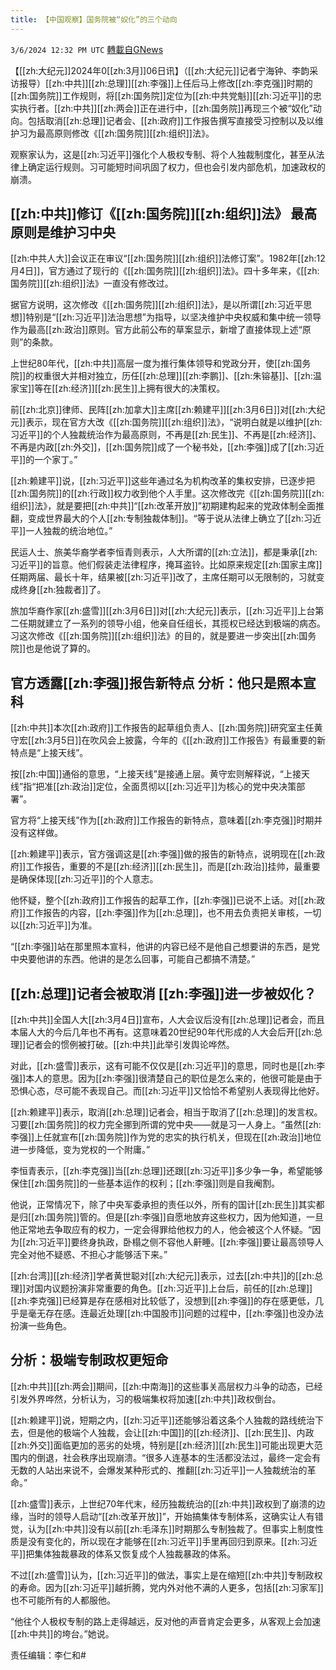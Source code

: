 ```yaml
---
title: 【中国观察】国务院被“奴化”的三个动向
---
```

`3/6/2024 12:32 PM UTC` [轉載自GNews](https://gnews.org/articles/2370701)

【[[zh:大纪元]]2024年0[[zh:3月]]06日讯】（[[zh:大纪元]]记者宁海钟、李韵采访报导）[[zh:中共]][[zh:总理]][[zh:李强]]上任后马上修改[[zh:李克强]]时期的[[zh:国务院]]工作规则，将[[zh:国务院]]定位为[[zh:中共党魁]][[zh:习近平]]的忠实执行者。[[zh:中共]][[zh:两会]]正在进行中，[[zh:国务院]]再现三个被“奴化”动向。包括取消[[zh:总理]]记者会、[[zh:政府]]工作报告撰写直接受习控制以及以维护习为最高原则修改《[[zh:国务院]][[zh:组织]]法》。

观察家认为，这是[[zh:习近平]]强化个人极权专制、将个人独裁制度化，甚至从法律上确定运行规则。习可能短时间巩固了权力，但也会引发内部危机，加速政权的崩溃。

## [[zh:中共]]修订《[[zh:国务院]][[zh:组织]]法》 最高原则是维护习中央

[[zh:中共人大]]会议正在审议“[[zh:国务院]][[zh:组织]]法修订案”。1982年[[zh:12月4日]]，官方通过了现行的《[[zh:国务院]][[zh:组织]]法》。四十多年来，《[[zh:国务院]][[zh:组织]]法》一直没有修改过。

据官方说明，这次修改《[[zh:国务院]][[zh:组织]]法》，是以所谓[[zh:习近平思想]]特别是“[[zh:习近平]]法治思想”为指导，以坚决维护中央权威和集中统一领导作为最高[[zh:政治]]原则。官方此前公布的草案显示，新增了直接体现上述“原则”的条款。

上世纪80年代，[[zh:中共]]高层一度为推行集体领导和党政分开，使[[zh:国务院]]的权重很大并相对独立，历任[[zh:总理]][[zh:李鹏]]、[[zh:朱镕基]]、[[zh:温家宝]]等在[[zh:经济]][[zh:民生]]上拥有很大的决策权。

前[[zh:北京]]律师、民阵[[zh:加拿大]]主席[[zh:赖建平]][[zh:3月6日]]对[[zh:大纪元]]表示，现在官方大改《[[zh:国务院]][[zh:组织]]法》，“说明白就是以维护[[zh:习近平]]的个人独裁统治作为最高原则，不再是[[zh:民生]]、不再是[[zh:经济]]、不再是内政[[zh:外交]]，[[zh:国务院]]成了一个秘书处，[[zh:李强]]成了[[zh:习近平]]的一个家丁。”

[[zh:赖建平]]说，[[zh:习近平]]这些年通过名为机构改革的集权安排，已逐步把[[zh:国务院]]的[[zh:行政]]权力收到他个人手里。这次修改完《[[zh:国务院]][[zh:组织]]法》，就是要把[[zh:中共]]“[[zh:改革开放]]”初期建构起来的党政体制全面推翻，变成世界最大的个人[[zh:专制独裁体制]]。“等于说从法律上确立了[[zh:习近平]]一人独裁的统治地位。”

民运人士、旅美华裔学者李恒青则表示，人大所谓的[[zh:立法]]，都是秉承[[zh:习近平]]的旨意。他们假装走法律程序，掩耳盗铃。比如原来规定[[zh:国家主席]]任期两届、最长十年，结果被[[zh:习近平]]改了，主席任期可以无限制的，习就变成终身[[zh:独裁者]]了。

旅加华裔作家[[zh:盛雪]][[zh:3月6日]]对[[zh:大纪元]]表示，[[zh:习近平]]上台第二任期就建立了一系列的领导小组，他亲自任组长，其揽权已经达到极端的病态。习这次修改《[[zh:国务院]][[zh:组织]]法》的目的，就是要进一步突出[[zh:国务院]]也是他说了算的。

## 官方透露[[zh:李强]]报告新特点 分析：他只是照本宣科

[[zh:中共]]本次[[zh:政府]]工作报告的起草组负责人、[[zh:国务院]]研究室主任黄守宏[[zh:3月5日]]在吹风会上披露，今年的《[[zh:政府]]工作报告》有最重要的新特点是“上接天线”。

按[[zh:中国]]通俗的意思，“上接天线”是接通上层。黄守宏则解释说，“上接天线”指“把准[[zh:政治]]定位，全面贯彻以[[zh:习近平]]为核心的党中央决策部署”。

官方将“上接天线”作为[[zh:政府]]工作报告的新特点，意味着[[zh:李克强]]时期并没有这样做。

[[zh:赖建平]]表示，官方强调这是[[zh:李强]]做的报告的新特点，说明现在[[zh:政府]]工作报告，重要的不是[[zh:经济]][[zh:民生]]，而是[[zh:政治]]挂帅，最重要是确保体现[[zh:习近平]]的个人意志。

他怀疑，整个[[zh:政府]]工作报告的起草工作，[[zh:李强]]已说不上话。对[[zh:政府]]工作报告的内容，[[zh:李强]]作为[[zh:总理]]，也不用去负责把关审核，一切以[[zh:习近平]]为准。

“[[zh:李强]]站在那里照本宣科，他讲的内容已经不是他自己想要讲的东西，是党中央要他讲的东西。他讲的是怎么回事，可能自己都搞不清楚。”

## [[zh:总理]]记者会被取消 [[zh:李强]]进一步被奴化？

[[zh:中共]]全国人大[[zh:3月4日]]宣布，人大会议后没有[[zh:总理]]记者会，而且本届人大的今后几年也不再有。这意味着20世纪90年代形成的人大会后开[[zh:总理]]记者会的惯例被打破。[[zh:中共]]此举引发舆论哗然。

对此，[[zh:盛雪]]表示，这有可能不仅仅是[[zh:习近平]]的意思，同时也是[[zh:李强]]本人的意思。因为[[zh:李强]]很清楚自己的职位是怎么来的，他很可能是由于恐惧心态，尽可能不表现自己。而[[zh:习近平]]又恰恰不希望别人表现得比他好。

[[zh:赖建平]]表示，取消[[zh:总理]]记者会，相当于取消了[[zh:总理]]的发言权。习要[[zh:国务院]]的权力完全挪到所谓的党中央——就是习一人身上。“虽然[[zh:李强]]上任就宣布[[zh:国务院]]作为党的忠实的执行机关，但现在[[zh:政治]]地位进一步降低，变为党权的一个附庸。”

李恒青表示，[[zh:李克强]]当[[zh:总理]]还跟[[zh:习近平]]多少争一争，希望能够保住[[zh:国务院]]的一些基本运作的权利；[[zh:李强]]则是自我阉割。

他说，正常情况下，除了中央军委承担的责任以外，所有的国计[[zh:民生]]其实都是归[[zh:国务院]]管的。但是[[zh:李强]]自愿地放弃这些权力，因为他知道，一旦他正常地去争取应有的权力，一定会得罪给他权力的人，他会被这个人怀疑。“因为[[zh:习近平]]要终身执政，卧榻之侧不容他人鼾睡。[[zh:李强]]要让最高领导人完全对他不疑惑、不担心才能够活下来。”

[[zh:台湾]][[zh:经济]]学者黄世聪对[[zh:大纪元]]表示，过去[[zh:中共]]的[[zh:总理]]对国内议题扮演非常重要的角色。[[zh:习近平]]上台后，前任的[[zh:总理]][[zh:李克强]]已经算是存在感相对比较低了，没想到[[zh:李强]]的存在感更低，几乎是毫无存在感。连最近处理[[zh:中国股市]]问题的过程中，[[zh:李强]]也没办法扮演一些角色。

## 分析：极端专制政权更短命

[[zh:中共]][[zh:两会]]期间，[[zh:中南海]]的这些事关高层权力斗争的动态，已经引发外界哗然，分析认为，习的极端集权将加速[[zh:中共]]政权倒台。

[[zh:赖建平]]说，短期之内，[[zh:习近平]]还能够沿着这条个人独裁的路线统治下去，但是他的极端个人独裁，会让[[zh:中国]]的[[zh:经济]]、[[zh:民生]]、内政[[zh:外交]]面临更加的恶劣的处境，特别是[[zh:经济]][[zh:民生]]可能出现更大范围内的倒退，社会秩序出现崩溃。“很多人连基本的生活都没法过，最终一定会有无数的人站出来说不，会爆发某种形式的、推翻[[zh:习近平]]一人独裁统治的革命。”

[[zh:盛雪]]表示，上世纪70年代末，经历独裁统治的[[zh:中共]]政权到了崩溃的边缘，当时的领导人启动“[[zh:改革开放]]”，开始搞集体专制体系，这确实让人有错觉，认为[[zh:中共]]没有以前[[zh:毛泽东]]时期那么专制独裁了。但事实上制度性质是没有变化的，所以现在才能够在[[zh:习近平]]手里再回归到原来。[[zh:习近平]]把集体独裁暴政的体系又恢复成个人独裁暴政的体系。

不过[[zh:盛雪]]认为，[[zh:习近平]]的做法，事实上是在缩短[[zh:中共]]专制政权的寿命。因为[[zh:习近平]]越折腾，党内外对他不满的人更多，包括[[zh:习家军]]也不可能所有的人都服他。

“他往个人极权专制的路上走得越远，反对他的声音肯定会更多，从客观上会加速[[zh:中共]]的垮台。”她说。

责任编辑：李仁和#
